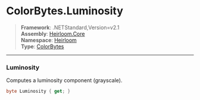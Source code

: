 # ColorBytes.Luminosity

> **Framework**: .NETStandard,Version=v2.1  
> **Assembly**: [Heirloom.Core][0]  
> **Namespace**: [Heirloom][0]  
> **Type**: [ColorBytes][1]  

--------------------------------------------------------------------------------

### Luminosity

Computes a luminosity component (grayscale).

```cs
byte Luminosity { get; }
```

[0]: ..\Heirloom.Core.md
[1]: Heirloom.ColorBytes.md
